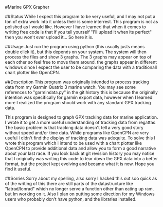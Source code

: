 #Marine GPX Grapher

##Status
While I expect this program to be very useful, and I may not put a ton of extra work into it unless their is some interrest.  This program is not as polished as I would like.  However I have learned that when it comes to writing free code is that if you tell yourself "I'll upload it when its perfect" then you won't ever upload it...  So here it is.

##Usage
Just run the program using python (this usually justs means double click it), but this depends on your system. The system will then process the files and show 3 graphs.  The 3 graphs may appear on top of each other so feel free to move them around.  the graphs appear in different windows since I expect the user to be comparing the data with a traditionall chart plotter like OpenCPN.

##Description
This program was originally intended to process tracking data from my Garmin Quatrix 3 marine watch.  You may see some references to "garmindata.py" in the git history this is because the originally intention was specifically for garmin export data, however when I learned more I realized the program should work with any standard GPX tracking data.

This program is designed to graph GPX tracking data for marine application.  I wrote it to get a more useful understanding of tracking data from regattas.  The basic problem is that tracking data doesn't tell a very good story without speed and/or time data.  While programs like OpenCPN are very useful I didn't find the display of tracking data was adequite.  To solve this I wrote this program which I intend to be used with a chart plotter like OpenCPN to provide additional data and allow you to form a good narrative about your last race.  If you look back at git revision history you may notice that I originally was writing this code to tear down the GPX data into a better format, but the project kept evolving and became what it is now.  Hope you find it useful.

##Sorries
Sorry about my spelling, also sorry I hacked this out soo quick as of the writing of this there are still parts of the datastructure like "latrad/lonrad" which no longer serve a function other than eating up ram, but Im working on it.  Also I plan on putting some direction for my Windows users who probably don't have python, and the libraries installed.  
